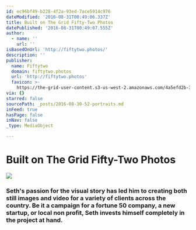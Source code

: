 ```yaml
---
id: ec96bf49-b228-4f2a-93ed-7ace5914c976
dateModified: '2016-08-31T00:49:06.337Z'
title: Built on The Grid Fifty-Two Photos
datePublished: '2016-08-31T00:49:07.555Z'
author:
  - name: ''
    url: ''
isBasedOnUrl: 'http://fiftytwo.photos/'
description: ''
publisher:
  name: Fiftytwo
  domain: fiftytwo.photos
  url: 'http://fiftytwo.photos'
  favicon: >-
    https://the-grid-user-content.s3-us-west-2.amazonaws.com/4a5efd2b-3b25-4009-ae1d-05c217474fa0.jpg
via: {}
starred: false
sourcePath: _posts/2016-08-30-52-portraits.md
inFeed: true
hasPage: false
inNav: false
_type: MediaObject

---
```

# Built on The Grid Fifty-Two Photos
![](https://s3-us-west-2.amazonaws.com/the-grid-img/p/47cd897735b538a2f1a6e8c84d3363b512e4ce1f.jpg)

### Seth's passion for the visual story has led him to creating both still images and video for a variety of clients across the country. Be it a campaign for a fortune 50 company, a new startup, or local non profit, Seth invests himself completely in the project at hand.
